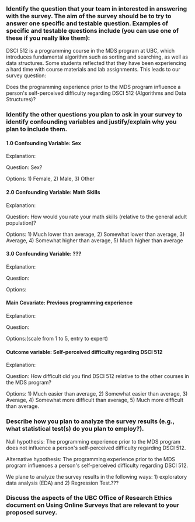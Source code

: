 ### Identify the question that your team in interested in answering with the survey. The aim of the survey should be to try to answer one specific and testable question. Examples of specific and testable questions include (you can use one of these if you really like them):

DSCI 512 is a programming course in the MDS program at UBC, which introduces fundamental algorithm such as sorting and searching, as well as data structures. Some students reflected that they have been experiencing a hard time with course materials and lab assignments. This leads to our survey question:

Does the programming experience prior to the MDS program influence a person's self-perceived difficulty regarding DSCI 512 (Algorithms and Data Structures)?

### Identify the other questions you plan to ask in your survey to identify confounding variables and justify/explain why you plan to include them.


#### 1.0 Confounding Variable: Sex

Explanation:

Question: Sex?

Options: 1) Female, 2) Male, 3) Other

#### 2.0 Confounding Variable: Math Skills

Explanation:

Question: How would you rate your math skills (relative to the general adult population)?

Options: 1) Much lower than average, 2) Somewhat lower than average, 3) Average, 4) Somewhat higher than average, 5) Much higher than average

#### 3.0 Confounding Variable: ???

Explanation:

Question:

Options:


#### Main Covariate: Previous programming experience

Explanation:

Question:

Options:(scale from 1 to 5, entry to expert)

#### Outcome variable: Self-perceived difficulty regarding DSCI 512

Explanation:

Question: How difficult did you find DSCI 512 relative to the other courses in the MDS program? 

Options: 1) Much easier than average, 2) Somewhat easier than average, 3) Average, 4) Somewhat more difficult than average, 5) Much more difficult than average.

### Describe how you plan to analyze the survey results (e.g., what statistical test(s) do you plan to employ?).

Null hypothesis: The programming experience prior to the MDS program does not influence a person's self-perceived difficulty regarding DSCI 512.

Alternative hypothesis: The programming experience prior to the MDS program influences a person's self-perceived difficulty regarding DSCI 512.

We plane to analyze the survey results in the following ways: 1) exploratory data analysis (EDA)
and 2) Regression Test.???

### Discuss the aspects of the UBC Office of Research Ethics document on Using Online Surveys that are relevant to your proposed survey.
